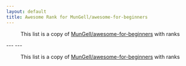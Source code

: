 ```yaml
---
layout: default
title: Awesome Rank for MunGell/awesome-for-beginners
---
```


<p align="center">
	This list is a copy of <a href="https://github.com/MunGell/awesome-for-beginners">MunGell/awesome-for-beginners</a> with ranks
</p>
---
---
<p align="center">
	This list is a copy of <a href="https://github.com/MunGell/awesome-for-beginners">MunGell/awesome-for-beginners</a> with ranks
</p>
